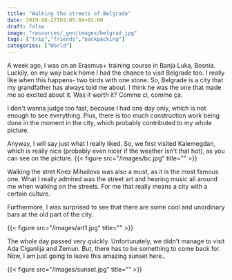 ```yaml
---
title: "Walking the streets of Belgrade"
date: 2019-06-27T02:05:04+02:00
draft: false
image: "resources/_gen/images/belgrad.jpg"
tags: ["trip","friends","backpacking"]
categories: ["World"]
---
```

A week ago, I was on an Erasmus+ training course in Banja Luka, Bosnia. Luckily, on my way back home I had the chance to visit Belgrade too. I really like when this happens- two birds with one stone.
So, Belgrade is a city that my grandfather has always told me about. I think he was the one that made me so excited about it. Was it worth it? Comme ci, comme ça.

I don't wanna judge too fast, because I had one day only, which is not enough to see everything. Plus, there is too much construction work being done in the moment in the city, which probably contributed to my whole picture. 

Anyway, I will say just what I really liked. So, we first visited Kalemegdan, which is really nice (probably even nicer if the weather isn't that hot), as you can see on the picture.
{{< figure src="/images/bc.jpg" title="" >}}
 
 Walking the stret Knez Mihailova was also a must, as it is the most famous one. What I really admired was the street art and hearing music all around me when walking on the streets. For me that really means a city with a certain culture.
 
 Furthermore, I was surprised to see that there are some cool and unordinary bars at the old part of the city.
 
 {{< figure src="/images/art1.jpg" title="" >}}
  
  The whole day passed very quickly. Unfortunately, we didn't manage to visit Ada Ciganlija and Zemun. But, there has to be something to come back for.
  Now, I am just going to leave this amazing sunset here..
  
  {{< figure src="/images/sunset.jpg" title="" >}}
   



